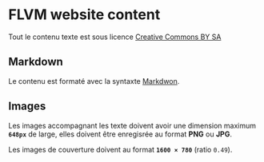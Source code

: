 FLVM website content
====================

Tout le contenu texte est sous licence [Creative Commons BY SA](http://creativecommons.org/licenses/by-sa/4.0/deed.fr)

## Markdown
Le contenu est formaté avec la syntaxte [Markdwon](https://fr.wikipedia.org/wiki/Markdown).

## Images
Les images accompagnant les texte doivent avoir une dimension maximum **`648px`** de large, elles doivent être enregisrée au format **PNG** ou **JPG**.

Les images de couverture doivent au format **`1600 × 780`** (ratio `0.49`).

